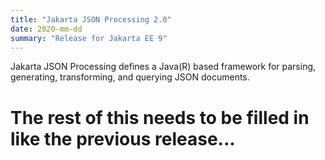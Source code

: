 ```yaml
---
title: "Jakarta JSON Processing 2.0"
date: 2020-mm-dd
summary: "Release for Jakarta EE 9"
---
```

Jakarta JSON Processing defines a Java(R) based framework for parsing, generating, transforming, and
querying JSON documents.

# The rest of this needs to be filled in like the previous release...
